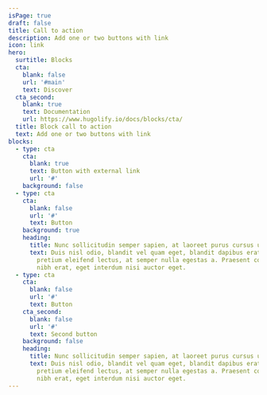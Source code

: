 ```yaml
---
isPage: true
draft: false
title: Call to action
description: Add one or two buttons with link
icon: link
hero:
  surtitle: Blocks
  cta:
    blank: false
    url: '#main'
    text: Discover
  cta_second:
    blank: true
    text: Documentation
    url: https://www.hugolify.io/docs/blocks/cta/
  title: Block call to action
  text: Add one or two buttons with link
blocks:
  - type: cta
    cta:
      blank: true
      text: Button with external link
      url: '#'
    background: false
  - type: cta
    cta:
      blank: false
      url: '#'
      text: Button
    background: true
    heading:
      title: Nunc sollicitudin semper sapien, at laoreet purus cursus ut.
      text: Duis nisl odio, blandit vel quam eget, blandit dapibus erat. Nullam
        pretium eleifend lectus, at semper nulla egestas a. Praesent condimentum
        nibh erat, eget interdum nisi auctor eget.
  - type: cta
    cta:
      blank: false
      url: '#'
      text: Button
    cta_second:
      blank: false
      url: '#'
      text: Second button
    background: false
    heading:
      title: Nunc sollicitudin semper sapien, at laoreet purus cursus ut.
      text: Duis nisl odio, blandit vel quam eget, blandit dapibus erat. Nullam
        pretium eleifend lectus, at semper nulla egestas a. Praesent condimentum
        nibh erat, eget interdum nisi auctor eget.
---
```

